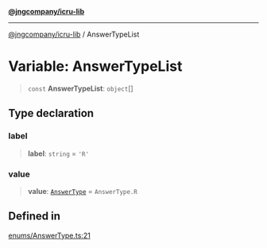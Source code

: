 [**@jngcompany/icru-lib**](../README.md)

***

[@jngcompany/icru-lib](../globals.md) / AnswerTypeList

# Variable: AnswerTypeList

> `const` **AnswerTypeList**: `object`[]

## Type declaration

### label

> **label**: `string` = `'R'`

### value

> **value**: [`AnswerType`](../enumerations/AnswerType.md) = `AnswerType.R`

## Defined in

[enums/AnswerType.ts:21](https://github.com/jngcompany/icru-lib/blob/761e262af29fb19aea42bf1fcdb824ee624d8160/src/enums/AnswerType.ts#L21)
